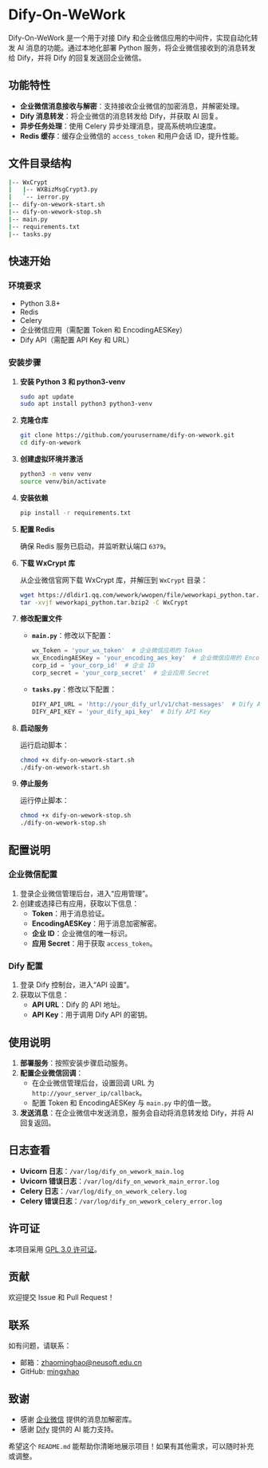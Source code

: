 # Dify-On-WeWork

Dify-On-WeWork 是一个用于对接 Dify 和企业微信应用的中间件，实现自动化转发 AI 消息的功能。通过本地化部署 Python
服务，将企业微信接收到的消息转发给 Dify，并将 Dify 的回复发送回企业微信。

## 功能特性

- **企业微信消息接收与解密**：支持接收企业微信的加密消息，并解密处理。
- **Dify 消息转发**：将企业微信的消息转发给 Dify，并获取 AI 回复。
- **异步任务处理**：使用 Celery 异步处理消息，提高系统响应速度。
- **Redis 缓存**：缓存企业微信的 `access_token` 和用户会话 ID，提升性能。

## 文件目录结构

```bash
|-- WxCrypt
|   |-- WXBizMsgCrypt3.py
|   `-- ierror.py
|-- dify-on-wework-start.sh
|-- dify-on-wework-stop.sh
|-- main.py
|-- requirements.txt
|-- tasks.py
```

## 快速开始

### 环境要求

- Python 3.8+
- Redis
- Celery
- 企业微信应用（需配置 Token 和 EncodingAESKey）
- Dify API（需配置 API Key 和 URL）

### 安装步骤

1. **安装 Python 3 和 python3-venv**

    ```bash
   sudo apt update
   sudo apt install python3 python3-venv
    ```

2. **克隆仓库**

    ```bash
    git clone https://github.com/yourusername/dify-on-wework.git
    cd dify-on-wework
    ```

3. **创建虚拟环境并激活**

    ```bash
    python3 -m venv venv
    source venv/bin/activate
    ```

4. **安装依赖**

    ```bash
    pip install -r requirements.txt
    ```

5. **配置 Redis**

   确保 Redis 服务已启动，并监听默认端口 `6379`。

6. **下载 WxCrypt 库**

   从企业微信官网下载 WxCrypt 库，并解压到 `WxCrypt` 目录：

    ```bash
    wget https://dldir1.qq.com/wework/wwopen/file/weworkapi_python.tar.bzip2
    tar -xvjf weworkapi_python.tar.bzip2 -C WxCrypt
    ```

7. **修改配置文件**

    - **`main.py`**：修改以下配置：

        ```python
        wx_Token = 'your_wx_token'  # 企业微信应用的 Token
        wx_EncodingAESKey = 'your_encoding_aes_key'  # 企业微信应用的 EncodingAESKey
        corp_id = 'your_corp_id'  # 企业 ID
        corp_secret = 'your_corp_secret'  # 企业应用 Secret
        ```

    - **`tasks.py`**：修改以下配置：

        ```python
        DIFY_API_URL = 'http://your_dify_url/v1/chat-messages'  # Dify API URL
        DIFY_API_KEY = 'your_dify_api_key'  # Dify API Key
        ```

8. **启动服务**

   运行启动脚本：

    ```bash
    chmod +x dify-on-wework-start.sh
    ./dify-on-wework-start.sh
    ```

9. **停止服务**

   运行停止脚本：

    ```bash
    chmod +x dify-on-wework-stop.sh
    ./dify-on-wework-stop.sh
    ```

## 配置说明

### 企业微信配置

1. 登录企业微信管理后台，进入“应用管理”。
2. 创建或选择已有应用，获取以下信息：
    - **Token**：用于消息验证。
    - **EncodingAESKey**：用于消息加密解密。
    - **企业 ID**：企业微信的唯一标识。
    - **应用 Secret**：用于获取 `access_token`。

### Dify 配置

1. 登录 Dify 控制台，进入“API 设置”。
2. 获取以下信息：
    - **API URL**：Dify 的 API 地址。
    - **API Key**：用于调用 Dify API 的密钥。

## 使用说明

1. **部署服务**：按照安装步骤启动服务。
2. **配置企业微信回调**：
    - 在企业微信管理后台，设置回调 URL 为 `http://your_server_ip/callback`。
    - 配置 Token 和 EncodingAESKey 与 `main.py` 中的值一致。
3. **发送消息**：在企业微信中发送消息，服务会自动将消息转发给 Dify，并将 AI 回复返回。

## 日志查看

- **Uvicorn 日志**：`/var/log/dify_on_wework_main.log`
- **Uvicorn 错误日志**：`/var/log/dify_on_wework_main_error.log`
- **Celery 日志**：`/var/log/dify_on_wework_celery.log`
- **Celery 错误日志**：`/var/log/dify_on_wework_celery_error.log`

## 许可证

本项目采用 [GPL 3.0 许可证](LICENSE)。

## 贡献

欢迎提交 Issue 和 Pull Request！

## 联系

如有问题，请联系：

- 邮箱：[zhaominghao@neusoft.edu.cn](mailto:zhaominghao@neusoft.edu.cn)
- GitHub: [mingxhao](https://github.com/mingxhao)

## 致谢

- 感谢 [企业微信](https://work.weixin.qq.com/) 提供的消息加解密库。
- 感谢 [Dify](https://dify.ai/) 提供的 AI 能力支持。

希望这个 `README.md` 能帮助你清晰地展示项目！如果有其他需求，可以随时补充或调整。
